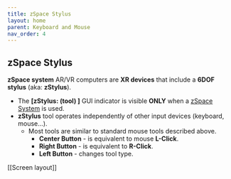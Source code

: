```yaml
---
title: zSpace Stylus
layout: home
parent: Keyboard and Mouse
nav_order: 4
---
```


## zSpace Stylus


**zSpace system** AR/VR computers are **XR devices** that include a **6DOF stylus** (aka: **zStylus**).

- The **[zStylus: (tool) ]** GUI indicator is visible **ONLY** when a [zSpace System](https://github.com/GaiaViz/GaiaViz/wiki/zSpace) is used.
- **zStylus** tool operates independently of other input devices (keyboard, mouse...).
    - Most tools are similar to standard mouse tools described above.
        - **Center Button** - is equivalent to mouse **L-Click**.
        - **Right Button** - is equivalent to **R-Click**.
        - **Left Button** - changes tool type.


[[Screen layout]]

